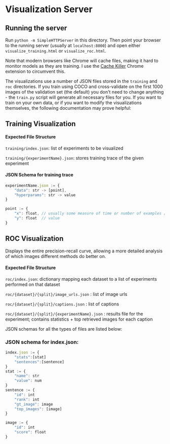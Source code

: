 # Visualization Server

## Running the server
Run `python -m SimpleHTTPServer` in this directory. Then point your browser to the running server (usually at `localhost:8000`)
and open either `visualize_training.html` or `visualize_roc.html`.

Note that modern browsers like Chrome will cache files, making it hard to monitor models as they are training. I use
the [Cache Killer](https://chrome.google.com/webstore/detail/cache-killer/jpfbieopdmepaolggioebjmedmclkbap?hl=en) Chrome extension to
circumvent this.

The visualizations use a number of JSON files stored in the `training` and `roc` directories. 
If you train using COCO and cross-validate on the first 1000 images of the validation set (the default) you don't
need to change anything - the `train.py` script will generate all necessary files for you. If you want to train
on your own data, or if you want to modify the visualizations themselves, the following documentation may prove helpful:

## Training Visualization

#### Expected File Structure

`training/index.json`: list of experiments to be visualized

`training/{experimentName}.json`: stores training trace of the given experiment

#### JSON Schema for training trace

```js
experimentName.json := {
    "data": str -> [point],
    "hyperparams": str -> value
}

point := {
    "x": float, // usually some measure of time or number of examples / batches seen
    "y": float  // value 
}
```

## ROC Visualization

Displays the entire precision-recall curve, allowing a more detailed analysis of which images different methods do better on.

#### Expected File Structure

`roc/index.json`: dictionary mapping each dataset to a list of experiments performed on that dataset

`roc/{dataset}/{split}/image_urls.json` : list of image urls 

`roc/{dataset}/{split}/captions.json` : list of captions

`roc/{dataset}/{split}/{experimentName}.json` : results file for the experiment; contains statistics + top retrieved images for each caption

JSON schemas for all the types of files are listed below:

### JSON schema for index.json:

```js
index.json := {
    "stats":[stat]
    "sentences":[sentence]
}
stat := {
    "name": str
    "value": num
}
sentence := {
    "id": int
    "rank": int
    "gt_image": image
    "top_images": [image]
}

image := {
    "id": int
    "score": float
}
```